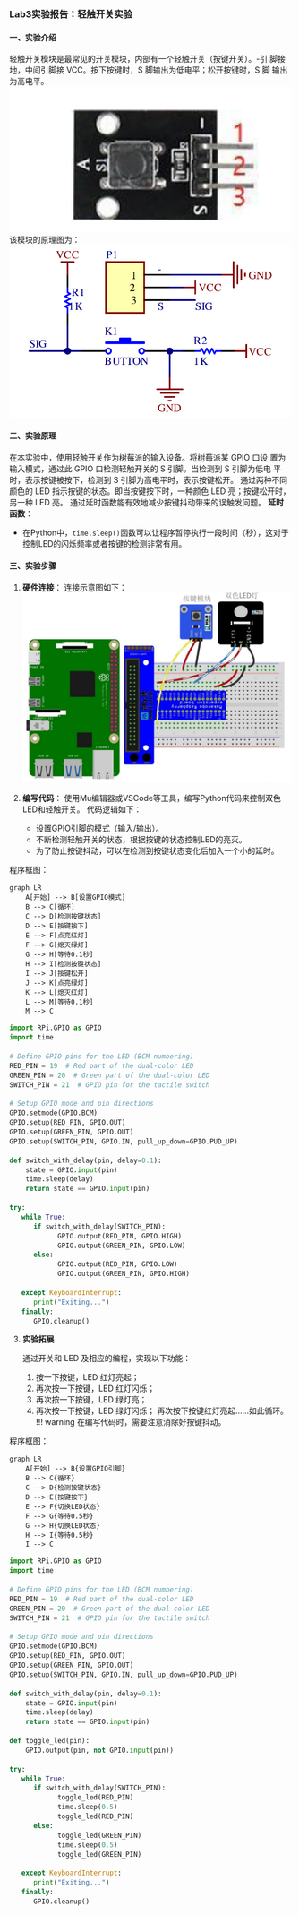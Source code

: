 ### Lab3实验报告：轻触开关实验

#### 一、实验介绍
轻触开关模块是最常见的开关模块，内部有一个轻触开关（按键开关）。-引
脚接地，中间引脚接 VCC。按下按键时，S 脚输出为低电平；松开按键时，S 脚
输出为高电平。![](image-1.png)
该模块的原理图为：
![alt text](image-2.png)


#### 二、实验原理
在本实验中，使用轻触开关作为树莓派的输入设备。将树莓派某 GPIO 口设
置为输入模式，通过此 GPIO 口检测轻触开关的 S 引脚。当检测到 S 引脚为低电
平时，表示按键被按下，检测到 S 引脚为高电平时，表示按键松开。
通过两种不同颜色的 LED 指示按键的状态。即当按键按下时，一种颜色 LED
亮；按键松开时，另一种 LED 亮。
通过延时函数能有效地减少按键抖动带来的误触发问题。
**延时函数**：
   - 在Python中，`time.sleep()`函数可以让程序暂停执行一段时间（秒），这对于控制LED的闪烁频率或者按键的检测非常有用。

#### 三、实验步骤
1. **硬件连接**：
   连接示意图如下：
   ![alt text](image-3.png)

2. **编写代码**：
   使用Mu编辑器或VSCode等工具，编写Python代码来控制双色LED和轻触开关。
   代码逻辑如下：
   - 设置GPIO引脚的模式（输入/输出）。
   - 不断检测轻触开关的状态，根据按键的状态控制LED的亮灭。
   - 为了防止按键抖动，可以在检测到按键状态变化后加入一个小的延时。

程序框图：
```mermaid
graph LR
    A[开始] --> B[设置GPIO模式]
    B --> C[循环]
    C --> D[检测按键状态]
    D --> E[按键按下]
    E --> F[点亮红灯]
    F --> G[熄灭绿灯]
    G --> H[等待0.1秒]
    H --> I[检测按键状态]
    I --> J[按键松开]
    J --> K[点亮绿灯]
    K --> L[熄灭红灯]
    L --> M[等待0.1秒]
    M --> C
```

```python
import RPi.GPIO as GPIO
import time

# Define GPIO pins for the LED (BCM numbering)
RED_PIN = 19  # Red part of the dual-color LED
GREEN_PIN = 20  # Green part of the dual-color LED
SWITCH_PIN = 21  # GPIO pin for the tactile switch

# Setup GPIO mode and pin directions
GPIO.setmode(GPIO.BCM)
GPIO.setup(RED_PIN, GPIO.OUT)
GPIO.setup(GREEN_PIN, GPIO.OUT)
GPIO.setup(SWITCH_PIN, GPIO.IN, pull_up_down=GPIO.PUD_UP)

def switch_with_delay(pin, delay=0.1):
    state = GPIO.input(pin)
    time.sleep(delay)
    return state == GPIO.input(pin)

try:
   while True:
      if switch_with_delay(SWITCH_PIN):
            GPIO.output(RED_PIN, GPIO.HIGH)
            GPIO.output(GREEN_PIN, GPIO.LOW)
      else:
            GPIO.output(RED_PIN, GPIO.LOW)
            GPIO.output(GREEN_PIN, GPIO.HIGH)
   
   except KeyboardInterrupt:
      print("Exiting...")
   finally:
      GPIO.cleanup()
```

3. **实验拓展**
   
   通过开关和 LED 及相应的编程，实现以下功能：
   1. 按一下按键，LED 红灯亮起；
   2. 再次按一下按键，LED 红灯闪烁；
   3. 再次按一下按键，LED 绿灯亮；
   4. 再次按一下按键，LED 绿灯闪烁；
再次按下按键红灯亮起……如此循环。
!!! warning
    在编写代码时，需要注意消除好按键抖动。

程序框图：
```mermaid
graph LR
    A[开始] --> B{设置GPIO引脚}
    B --> C{循环}
    C --> D{检测按键状态}
    D --> E{按键按下}
    E --> F{切换LED状态}
    F --> G{等待0.5秒}
    G --> H{切换LED状态}
    H --> I{等待0.5秒}
    I --> C
```

```python
import RPi.GPIO as GPIO
import time

# Define GPIO pins for the LED (BCM numbering)
RED_PIN = 19  # Red part of the dual-color LED
GREEN_PIN = 20  # Green part of the dual-color LED
SWITCH_PIN = 21  # GPIO pin for the tactile switch

# Setup GPIO mode and pin directions
GPIO.setmode(GPIO.BCM)
GPIO.setup(RED_PIN, GPIO.OUT)
GPIO.setup(GREEN_PIN, GPIO.OUT)
GPIO.setup(SWITCH_PIN, GPIO.IN, pull_up_down=GPIO.PUD_UP)

def switch_with_delay(pin, delay=0.1):
    state = GPIO.input(pin)
    time.sleep(delay)
    return state == GPIO.input(pin)

def toggle_led(pin):
    GPIO.output(pin, not GPIO.input(pin))

try:
   while True:
      if switch_with_delay(SWITCH_PIN):
            toggle_led(RED_PIN)
            time.sleep(0.5)
            toggle_led(RED_PIN)
      else:
            toggle_led(GREEN_PIN)
            time.sleep(0.5)
            toggle_led(GREEN_PIN)
   
   except KeyboardInterrupt:
      print("Exiting...")
   finally:
      GPIO.cleanup()
```

